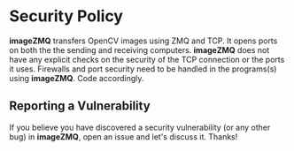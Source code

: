 # Security Policy

**imageZMQ** transfers OpenCV images using ZMQ and TCP. It opens ports on both the
the sending and receiving computers. **imageZMQ** does not have any explicit checks
on the security of the TCP connection or the ports it uses. Firewalls and port
security need to be handled in the programs(s) using **imageZMQ**. Code accordingly.

## Reporting a Vulnerability

If you believe you have discovered a security vulnerability (or any other bug)
in **imageZMQ**, open an issue and let's discuss it. Thanks!
